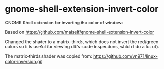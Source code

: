 # gnome-shell-extension-invert-color
GNOME Shell extension for inverting the color of windows

Based on https://github.com/maiself/gnome-shell-extension-invert-color

Changed the shader to a matrix-thirds, which does not invert the red/green colors
so it is useful for viewing diffs (code inspections, which I do a lot of).

The matrix-thirds shader was copied from:
https://github.com/vn971/linux-color-inversion.git
